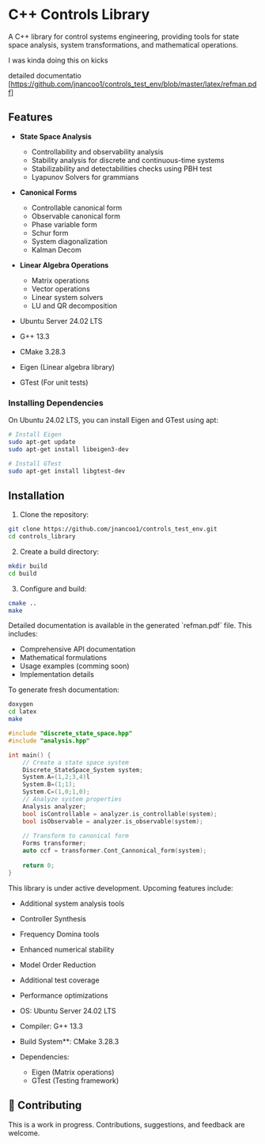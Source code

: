 # C++ Controls Library

A C++ library for control systems engineering, providing tools for state space analysis, system transformations, and mathematical operations.

I was kinda doing this on kicks

detailed documentatio [https://github.com/jnancoo1/controls_test_env/blob/master/latex/refman.pdf]
## Features

- **State Space Analysis**
  - Controllability and observability analysis
  - Stability analysis for discrete and continuous-time systems
  - Stabilizability and detectabilities checks using PBH test
  - Lyapunov Solvers for grammians 

- **Canonical Forms**
  - Controllable canonical form
  - Observable canonical form
  - Phase variable form
  - Schur form
  - System diagonalization
  - Kalman Decom 

- **Linear Algebra Operations**
  - Matrix operations
  - Vector operations
  - Linear system solvers
  - LU and QR decomposition


- Ubuntu Server 24.02 LTS
- G++ 13.3
- CMake 3.28.3
- Eigen (Linear algebra library)
- GTest (For unit tests)

### Installing Dependencies

On Ubuntu 24.02 LTS, you can install Eigen and GTest using apt:

```bash
# Install Eigen
sudo apt-get update
sudo apt-get install libeigen3-dev

# Install GTest
sudo apt-get install libgtest-dev
```

## Installation

1. Clone the repository:
```bash
git clone https://github.com/jnancoo1/controls_test_env.git
cd controls_library
```

2. Create a build directory:
```bash
mkdir build
cd build
```

3. Configure and build:
```bash
cmake ..
make
```


Detailed documentation is available in the generated \`refman.pdf\` file. This includes:
- Comprehensive API documentation
- Mathematical formulations
- Usage examples (comming soon)
- Implementation details

To generate fresh documentation:
```bash
doxygen
cd latex
make
```


```cpp
#include "discrete_state_space.hpp"
#include "analysis.hpp"

int main() {
    // Create a state space system
    Discrete_StateSpace_System system;
    System.A=(1,2;3,4)l
    System.B=(1;1);
    System.C=(1,0;1,0);
    // Analyze system properties
    Analysis analyzer;
    bool isControllable = analyzer.is_controllable(system);
    bool isObservable = analyzer.is_observable(system);
    
    // Transform to canonical form
    Forms transformer;
    auto ccf = transformer.Cont_Cannonical_form(system);
    
    return 0;
}
```


This library is under active development. Upcoming features include:
- Additional system analysis tools
- Controller Synthesis
- Frequency Domina tools
- Enhanced numerical stability
- Model Order Reduction
- Additional test coverage
- Performance optimizations


- OS: Ubuntu Server 24.02 LTS
- Compiler: G++ 13.3
- Build System**: CMake 3.28.3
- Dependencies:
  - Eigen (Matrix operations)
  - GTest (Testing framework)


## 👥 Contributing

This is a work in progress. Contributions, suggestions, and feedback are welcome.
